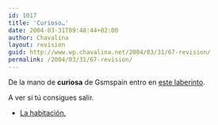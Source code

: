 ```yaml
---
id: 1017
title: 'Curioso…'
date: 2004-03-31T09:48:44+02:00
author: Chavalina
layout: revision
guid: http://www.wp.chavalina.net/2004/03/31/67-revision/
permalink: /2004/03/31/67-revision/
---
```

De la mano de **curiosa** de Gsmspain entro en <a href="http://galeon.com/shael/habitacion/crisroom.swf" target="_blank">este laberinto</a>.

A ver si t&uacute; consigues salir.

  * <a href="http://galeon.com/shael/habitacion/crisroom.swf" target="_blank">La habitación.</a>